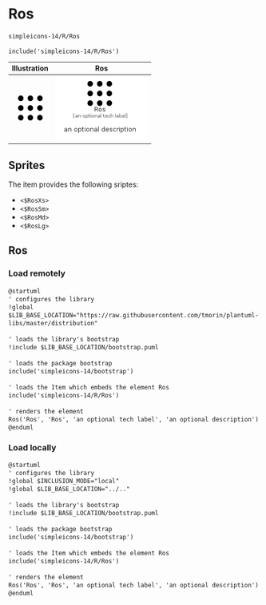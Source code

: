 # Ros


```text
simpleicons-14/R/Ros
```

```text
include('simpleicons-14/R/Ros')
```



| Illustration | Ros |
| :---: | :---: |
| ![illustration for Illustration](../../simpleicons-14/R/Ros.png) | ![illustration for Ros](../../simpleicons-14/R/Ros.Local.png) |



## Sprites
The item provides the following sriptes:

- `<$RosXs>`
- `<$RosSm>`
- `<$RosMd>`
- `<$RosLg>`





## Ros

### Load remotely
```plantuml
@startuml
' configures the library
!global $LIB_BASE_LOCATION="https://raw.githubusercontent.com/tmorin/plantuml-libs/master/distribution"

' loads the library's bootstrap
!include $LIB_BASE_LOCATION/bootstrap.puml

' loads the package bootstrap
include('simpleicons-14/bootstrap')

' loads the Item which embeds the element Ros
include('simpleicons-14/R/Ros')

' renders the element
Ros('Ros', 'Ros', 'an optional tech label', 'an optional description')
@enduml
```

### Load locally
```plantuml
@startuml
' configures the library
!global $INCLUSION_MODE="local"
!global $LIB_BASE_LOCATION="../.."

' loads the library's bootstrap
!include $LIB_BASE_LOCATION/bootstrap.puml

' loads the package bootstrap
include('simpleicons-14/bootstrap')

' loads the Item which embeds the element Ros
include('simpleicons-14/R/Ros')

' renders the element
Ros('Ros', 'Ros', 'an optional tech label', 'an optional description')
@enduml
```

